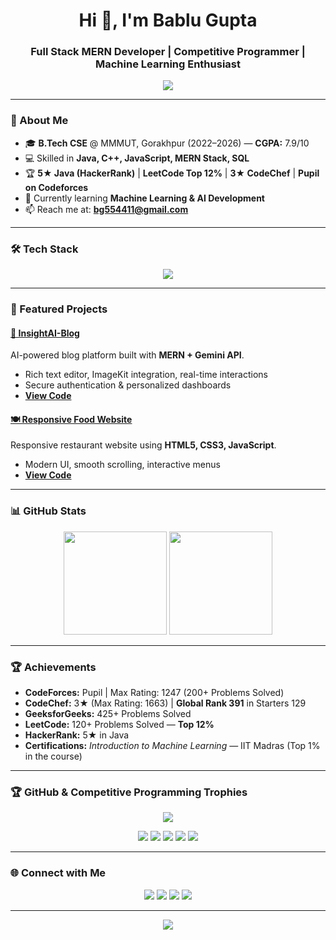 <h1 align="center">Hi 👋, I'm Bablu Gupta</h1>
<h3 align="center">Full Stack MERN Developer | Competitive Programmer | Machine Learning Enthusiast</h3>

<p align="center">
  <img src="https://readme-typing-svg.herokuapp.com?size=22&duration=3000&color=00F7FF&center=true&vCenter=true&lines=Full+Stack+MERN+Developer;Competitive+Programmer;Machine+Learning+Learner;Always+Exploring+New+Tech" />
</p>

---

### 🚀 About Me
- 🎓 **B.Tech CSE** @ MMMUT, Gorakhpur (2022–2026) — **CGPA:** 7.9/10  
- 💻 Skilled in **Java, C++, JavaScript, MERN Stack, SQL**  
- 🏆 **5★ Java (HackerRank)** | **LeetCode Top 12%** | **3★ CodeChef** | **Pupil on Codeforces**  
- 🌱 Currently learning **Machine Learning & AI Development**  
- 📫 Reach me at: **bg554411@gmail.com**  

---

### 🛠 Tech Stack
<p align="center">
  <img src="https://skillicons.dev/icons?i=java,cpp,js,html,css,react,nodejs,express,mongodb,bootstrap,git,github,python" />
</p>

---

### 📌 Featured Projects
#### [📝 InsightAI-Blog](https://insight-ai-blog.vercel.app/)  
AI-powered blog platform built with **MERN + Gemini API**.  
- Rich text editor, ImageKit integration, real-time interactions  
- Secure authentication & personalized dashboards  
- **[View Code](https://github.com/BabluGupta123/InsightAI-Blog)**  

#### [🍽 Responsive Food Website](https://restraunt123.netlify.app/)  
Responsive restaurant website using **HTML5, CSS3, JavaScript**.  
- Modern UI, smooth scrolling, interactive menus  
- **[View Code](https://github.com/BabluGupta123/Restaurant_Website)**  

---

### 📊 GitHub Stats
<p align="center">
  <img src="https://github-readme-stats.vercel.app/api?username=BabluGupta123&show_icons=true&theme=tokyonight" height="165"/>
  <img src="https://github-readme-streak-stats.herokuapp.com/?user=BabluGupta123&theme=tokyonight" height="165"/>
</p>

---

### 🏆 Achievements
- **CodeForces:** Pupil | Max Rating: 1247 (200+ Problems Solved)  
- **CodeChef:** 3★ (Max Rating: 1663) | **Global Rank 391** in Starters 129  
- **GeeksforGeeks:** 425+ Problems Solved  
- **LeetCode:** 120+ Problems Solved — **Top 12%**  
- **HackerRank:** 5★ in Java  
- **Certifications:** *Introduction to Machine Learning* — IIT Madras (Top 1% in the course)  

---

### 🏆 GitHub & Competitive Programming Trophies
<p align="center">
  <!-- GitHub Trophies -->
  <img src="https://github-profile-trophy.vercel.app/?username=BabluGupta123&theme=gruvbox&no-frame=false&no-bg=true&margin-w=15&margin-h=15&title=Stars,Followers,Commits,PullRequest,Issues,Repositories" />
</p>

<p align="center">
  <!-- Competitive Programming Badges -->
  <img src="https://img.shields.io/badge/Codeforces-Pupil-1F8ACB?style=for-the-badge&logo=codeforces&logoColor=white" />
  <img src="https://img.shields.io/badge/CodeChef-3★-6E1E62?style=for-the-badge&logo=codechef&logoColor=white" />
  <img src="https://img.shields.io/badge/LeetCode-Top%2012%25-FFA116?style=for-the-badge&logo=leetcode&logoColor=white" />
  <img src="https://img.shields.io/badge/GeeksforGeeks-425%2B%20Problems%20Solved-2F8D46?style=for-the-badge&logo=geeksforgeeks&logoColor=white" />
  <img src="https://img.shields.io/badge/HackerRank-5★%20Java-2EC866?style=for-the-badge&logo=hackerrank&logoColor=white" />
</p>

---

### 🌐 Connect with Me
<p align="center">
  <a href="https://linkedin.com/in/bablu-gupta-1aaa2a257"><img src="https://img.shields.io/badge/-LinkedIn-0077B5?logo=Linkedin&logoColor=white"></a>
  <a href="https://github.com/BabluGupta123"><img src="https://img.shields.io/badge/-GitHub-181717?logo=GitHub&logoColor=white"></a>
  <a href="https://leetcode.com/u/bablu_gupta_/"><img src="https://img.shields.io/badge/-LeetCode-black?logo=LeetCode&logoColor=FFA116"></a>
  <a href="mailto:bg554411@gmail.com"><img src="https://img.shields.io/badge/-Email-D14836?logo=Gmail&logoColor=white"></a>
</p>

---

<p align="center">
  <img src="https://github.com/BabluGupta123/BabluGupta123/blob/output/github-contribution-grid-snake.svg" />
</p>

